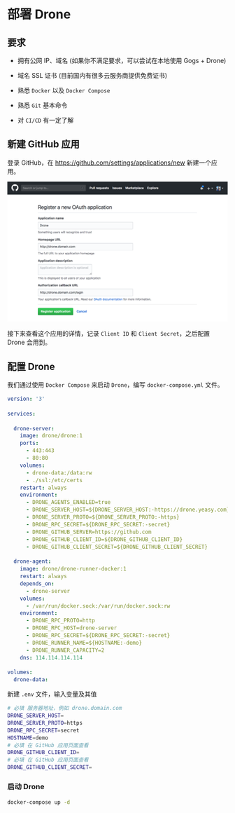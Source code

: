# 部署 Drone

## 要求

* 拥有公网 IP、域名 (如果你不满足要求，可以尝试在本地使用 Gogs + Drone)

* 域名 SSL 证书 (目前国内有很多云服务商提供免费证书)

* 熟悉 `Docker` 以及 `Docker Compose`

* 熟悉 `Git` 基本命令

* 对 `CI/CD` 有一定了解

## 新建 GitHub 应用

登录 GitHub，在 <https://github.com/settings/applications/new> 新建一个应用。

![ ](./images/github_application_create.png)

接下来查看这个应用的详情，记录 `Client ID` 和 `Client Secret`，之后配置 Drone 会用到。

## 配置 Drone

我们通过使用 `Docker Compose` 来启动 `Drone`，编写 `docker-compose.yml` 文件。

```yaml
version: '3'

services:

  drone-server:
    image: drone/drone:1
    ports:
      - 443:443
      - 80:80
    volumes:
      - drone-data:/data:rw
      - ./ssl:/etc/certs
    restart: always
    environment:
      - DRONE_AGENTS_ENABLED=true
      - DRONE_SERVER_HOST=${DRONE_SERVER_HOST:-https://drone.yeasy.com}
      - DRONE_SERVER_PROTO=${DRONE_SERVER_PROTO:-https}
      - DRONE_RPC_SECRET=${DRONE_RPC_SECRET:-secret}
      - DRONE_GITHUB_SERVER=https://github.com
      - DRONE_GITHUB_CLIENT_ID=${DRONE_GITHUB_CLIENT_ID}
      - DRONE_GITHUB_CLIENT_SECRET=${DRONE_GITHUB_CLIENT_SECRET}

  drone-agent:
    image: drone/drone-runner-docker:1
    restart: always
    depends_on:
      - drone-server
    volumes:
      - /var/run/docker.sock:/var/run/docker.sock:rw
    environment:
      - DRONE_RPC_PROTO=http
      - DRONE_RPC_HOST=drone-server
      - DRONE_RPC_SECRET=${DRONE_RPC_SECRET:-secret}
      - DRONE_RUNNER_NAME=${HOSTNAME:-demo}
      - DRONE_RUNNER_CAPACITY=2
    dns: 114.114.114.114

volumes:
  drone-data:
```

新建 `.env` 文件，输入变量及其值

```bash
# 必填 服务器地址，例如 drone.domain.com
DRONE_SERVER_HOST=
DRONE_SERVER_PROTO=https
DRONE_RPC_SECRET=secret
HOSTNAME=demo
# 必填 在 GitHub 应用页面查看
DRONE_GITHUB_CLIENT_ID=
# 必填 在 GitHub 应用页面查看
DRONE_GITHUB_CLIENT_SECRET=
```

### 启动 Drone

```bash
docker-compose up -d
```
